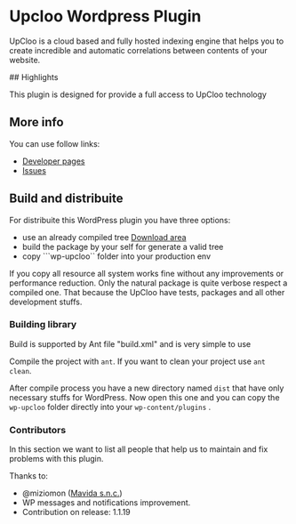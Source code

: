 # Upcloo Wordpress Plugin

UpCloo is a cloud based and fully hosted indexing engine that helps you to create incredible and automatic correlations between contents of your website.

## Highlights

This plugin is designed for provide a full access to UpCloo technology

## More info

You can use follow links:

 * [Developer pages](http://developer.upcloo.com/application/wordpress.html)
 * [Issues](https://github.com/upcloo/upcloo-wordpress-plugin/issues)

## Build and distribuite

For distribuite this WordPress plugin you have three options:

 * use an already compiled tree [Download area](/upcloo/upcloo-wordpress-plugin/downloads)
 * build the package by your self for generate a valid tree
 * copy ```wp-upcloo`` folder into your production env

If you copy all resource all system works fine without any improvements
or performance reduction. Only the natural package is quite verbose
respect a compiled one. That because the UpCloo have tests, packages
and all other development stuffs.

### Building library

Build is supported by Ant file "build.xml" and is very simple to use

Compile the project with ```ant```. If you want to clean your
project use ```ant clean```.

After compile process you have a new directory named ```dist``` that
have only necessary stuffs for WordPress. Now open this one and
you can copy the ```wp-upcloo``` folder directly into your ```wp-content/plugins``` .

### Contributors

In this section we want to list all people that help us to maintain and fix problems with this
plugin.

Thanks to:

 * @miziomon ([Mavida s.n.c.](http://www.mavida.com/))
  * WP messages and notifications improvement.
   * Contribution on release: 1.1.19

